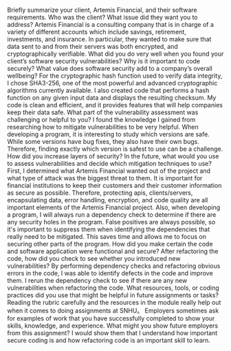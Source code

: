 Briefly summarize your client, Artemis Financial, and their software requirements. Who was the client? What issue did they want you to address?
Artemis Financial is a consulting company that is in charge of a variety of different accounts which include savings, retirement, investments, and insurance. In particular, they wanted to make sure that data sent to and from their servers was both encrypted, and cryptographically verifiable.
What did you do very well when you found your client’s software security vulnerabilities? Why is it important to code securely? What value does software security add to a company’s overall wellbeing?
For the cryptographic hash function used to verify data integrity, I chose SHA3-256, one of the most powerful and advanced cryptographic algorithms currently available. I also created code that performs a hash function on any given input data and displays the resulting checksum. My code is clean and efficient, and it provides features that will help companies keep their data safe.
What part of the vulnerability assessment was challenging or helpful to you?
I found the knowledge I gained from researching how to mitigate vulnerabilities to be very helpful. When developing a program, it is interesting to study which versions are safe. While some versions have bug fixes, they also have their own bugs. Therefore, finding exactly which version is safest to use can be a challenge.
How did you increase layers of security? In the future, what would you use to assess vulnerabilities and decide which mitigation techniques to use?
First, I determined what Artemis Financial wanted out of the project and what type of attack was the biggest threat to them. It is important for financial institutions to keep their customers and their customer information as secure as possible. Therefore, protecting apis, clients/servers, encapsulating data, error handling, encryption, and code quality are all important elements of the Artemis Financial project. Also, when developing a program, I will always run a dependency check to determine if there are any security holes in the program. False positives are always possible, so it's important to suppress them when identifying the dependencies that really need to be mitigated. This saves time and allows me to focus on securing other parts of the program.
How did you make certain the code and software application were functional and secure? After refactoring the code, how did you check to see whether you introduced new vulnerabilities?
By performing dependency checks and refactoring obvious errors in the code, I was able to identify defects in the code and improve them. I rerun the dependency check to see if there are any new vulnerabilities when refactoring the code.
What resources, tools, or coding practices did you use that might be helpful in future assignments or tasks?
Reading the rubric carefully and the resources in the module really help out when it comes to doing assignments at SNHU。
Employers sometimes ask for examples of work that you have successfully completed to show your skills, knowledge, and experience. What might you show future employers from this assignment?
I would show them that I understand how important secure coding is and how refactoring code is an important skill to learn.
